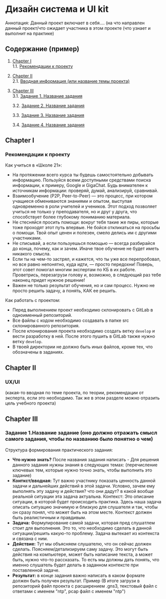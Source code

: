 # Дизайн система и UI kit
Аннотация: Данный проект включает в себя.... (на что направлен данный проект/что ожидает участника в этом проекте  (что узнает и выполнит на практике)

## Содержание (пример)
1. [Chapter I](#chapter-i) \
   1.1. [Рекомендации к проекту](#рекомендации-к-проекту)
2. [Chapter II](#chapter-ii) \
   2.1. [Вводная информация (или название темы проекта)](#информация)
3. [Chapter III](#chapter-iii) \
   3.1. [Задание 1. Название задания](#задание-1.-название)  
   
   3.2. [Задание 2. Название задания](#задание-2.-название)   
   
   3.3. [Задание 3. Название задания](#задание-3.-название)
   
   3.4. [Задание 4. Название задания](#задание-4.-название) 
   
   
## Chapter I
### Рекомендации к проекту
Как учиться в «Школе 21»:  
- На протяжении всего курса ты будешь самостоятельно добывать информацию. Пользуйся всеми доступными средствами поиска информации, к примеру, Google и GigaChat. Будь внимателен к источникам информации: проверяй, думай, анализируй, сравнивай. 
- Взаимообучение (P2P, Peer-to-Peer) — это процесс, при котором учащиеся обмениваются знаниями и опытом, выступая одновременно в роли учителей и учеников. Этот подход позволяет учиться не только у преподавателя, но и друг у друга, что способствует более глубокому пониманию материала.
- Не стесняйся просить помощи: вокруг тебя такие же пиры, которые тоже проходят этот путь впервые. Не бойся откликаться на просьбы о помощи. Твой опыт ценен и полезен, смело делись им с другими участниками. 
- Не списывай, а если пользуешься помощью — всегда разбирайся до конца, почему, как и зачем. Иначе твое обучение не будет иметь никакого смысла. 
- Если ты на чем-то застрял, и кажется, что ты уже все перепробовал, но все равно непонятно, куда идти, — просто передохни! Поверь, этот совет помогал многим экспертам по КБ в их работе. Проветрись, перезагрузи голову и, возможно, в следующий раз тебе наконец придет нужное решение!
- Важен не только результат обучения, но и сам процесс. Нужно не просто решить задачу, а понять, КАК ее решить.

Как работать с проектом: 
- Перед выполнением проект необходимо склонировать с GitLab в одноименный репозиторий.
- Все файлы с кодом необходимо создавать в папке src склонированного репозитория.
- После клонирования проекта необходимо создать ветку `develop` и вести разработку в ней. После этого пушить в GitLab также нужно ветку `develop`.
- В твоей директории не должно быть иных файлов, кроме тех, что обозначены в заданиях.

## Chapter II
### UX/UI 
(какая-то вводная по теме проекта, по теории, рекомендации от эксперта, если это необходимо. Так же в этом разделе можно отразить цель учебного проекта)


## Chapter III
### Задание 1.Название задание (оно должно отражать смысл самого задания, чтобы по названию было понятно о чем)

Структура формирования практического задания: 

- **Что нужно знать?** После названия задания написать - Для решения данного задания нужны знания в следующих темах: (перечисление ключевых тем, которые нужно точно знать, чтобы выполнить это задание)
- **Конткст/вводная:** Тут важно участнику показать ценность данной задачи и дальнейших действий в этой задачи. Условно, зачем ему выполнять эту задачу и действия? что они дадут? в какой вообще реальной ситуации эта задача актуальна.
Контекст: Это описание ситуации, в которой будет происходить практика. Здесь наша задача описать ситуацию значимую и близкую для слушателя и так, чтобы он сразу понял, что может быть на этом месте. Контекст должен быть реалистичным и правдивым.
- **Задача:** Формулирование самой задачи, которая пред слушатлем стоит для выполнения. Это то, что необходимо сделать в данной ситуации/решить какую-то проблему. Задача вытекает из контекста и связана с ним.
- **Действие:** Тут мы объясняем слушателю, что он сейчас должен сделать. Поясняем/детализируем саму задачу. Это могут быть действия на компьютере, может быть написание текста, а может быть, нужно что-то рассказать. То есть мы должны дать понять, что именно слушатель будет делать в заданном контексте при поставленной задаче.
- **Результат:** в конце задания важно написать в каком формате должен быть получен результат. Пример (В итоге загрузи в репозиторий файл проекта с расширением .gns3, текстовый файл с ответами с именем "ntp", pcap файл с именем "ntp")
